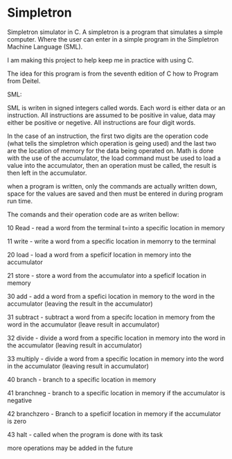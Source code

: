 Simpletron
==========

Simpletron simulator in C. A simpletron is a program that simulates a simple computer. Where the user can enter in a simple program in the Simpletron Machine Language (SML).

I am making this project to help keep me in practice with using C.

The idea for this program is from the seventh edition of C how to Program from Deitel.


SML:

SML is writen in signed integers called words. Each word is either data or an instruction. All instructions are assumed to be positive in value, data may either be positive or negetive. All instructions are four digit words.

In the case of an instruction, the first two digits are the operation code (what tells the simpletron which operation is geing used) and the last two are the location of memory for the data being operated on. 
Math is done with the use of the accumulator, the load command must be used to load a value into the accumulator, then an operation must be called, the result is then left in the accumulator.

when a program is written, only the commands are actually written down, space for the values are saved and then must be entered in during program run time.

The comands and their operation code are as writen bellow:

10 Read - read a word from the terminal t=into a specific location in memory

11 write - write a word from a specific location in memorry to the terminal

20 load - load a word from a speficif location in memory into the accumulator

21 store - store a word from the accumulator into a speficif location in memory

30 add - add a word from a spefici location in memory to the word in the accumulator (leaving the result in the accumulator)

31 subtract  - subtract a word from a specifc location in memory from the word in the accumulator (leave result in accumulator)

32 divide - divide a word from a specific location in memory into the word in the accumulator (leaving result in accumulator)

33 multiply -  divide a word from a specific location in memory into the word in the accumulator (leaving result in accumulator)

40 branch - branch to a specific location in memory

41 branchneg - branch to a specific location in memory if the accumulator is negative

42 branchzero - Branch to a speficif location in memory if the accumulator is zero

43 halt - called when the program is done with its task

more operations may be added in the future
